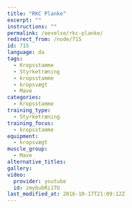 ```yaml
---
title: "RKC Planke"
excerpt: ""
instructions: ""
permalink: /oevelse/rkc-planke/
redirect_from: /node/715
id: 715
language: da
tags:
  - Kropsstamme
  - Styrketræning
  - kropsstamme
  - kropsvægt
  - Mave
categories:
  - Kropsstamme
training_type: 
  - Styrketræning
training_focus: 
  - kropsstamme
equipment:
  - kropsvægt
muscle_group:
  - Mave
alternative_titles:
gallery:
video:
  provider: youtube
  id: zmybubRi1TU
last_modified_at: 2016-10-17T21:09:12Z
---
```

